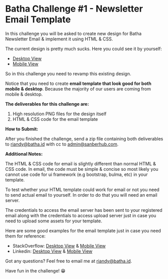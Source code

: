 # Batha Challenge #1 - Newsletter Email Template

In this challenge you will be asked to create new design for Batha Newsletter Email & implement it using HTML & CSS.

The current design is pretty much sucks. Here you could see it by yourself:

- [Desktop View](desktop.jpeg)
- [Mobile View](mobile.jpeg)

So in this challenge you need to revamp this existing design.

Notice that you need to create **email template that look good for both mobile & desktop**. Because the majority of our users are coming from mobile & desktop.

**The deliverables for this challenge are:**

1. High resolution PNG files for the design itself
2. HTML & CSS code for the email template

**How to Submit:**

After you finished the challenge, send a zip file containing both deliverables to riandy@batha.id with cc to admin@sanberhub.com.

**Additional Notes:**

The HTML & CSS code for email is slightly different than normal HTML & CSS code. In email, the code must be simple & concise so most likely you cannot use code for ui framework (e.g bootstrap, bulma, etc) in your template.

To test whether your HTML template could work for email or not you need to send actual email to yourself. In order to do that you will need an email server.

The credentials to access the email server has been sent to your registered email along with the credentials to access upload server just in case you need to upload some assets for your template.

Here are some good examples for the email template just in case you need them for reference:

- StackOverflow: [Desktop View](so-desktop.jpeg) & [Mobile View](so-mobile.jpeg)
- Linkedin: [Desktop View](ln-desktop.jpeg) & [Mobile View](ln-mobile.jpeg)

Got any questions? Feel free to email me at riandy@batha.id.

Have fun in the challenge! 😁